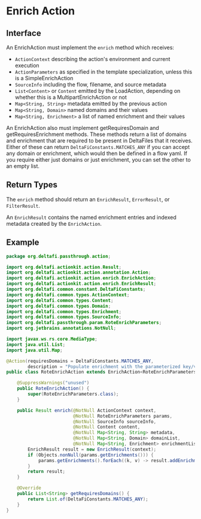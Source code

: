 # Enrich Action

## Interface

An EnrichAction must implement the `enrich` method which receives:
* `ActionContext` describing the action's environment and current execution
* `ActionParameters` as specified in the template specialization, unless this is a SimpleEnrichAction
* `SourceInfo` including the flow, filename, and source metadata
* `List<Content>` or `Content` emitted by the LoadAction, depending on whether this is a MultipartEnrichAction or not
* `Map<String, String>` metadata emitted by the previous action
* `Map<String, Domain>` named domains and their values
* `Map<String, Enrichment>` a list of named enrichment and their values

An EnrichAction also must implement getRequiresDomain and getRequiresEnrichment methods.  These methods return a list of
domains and enrichment that are required to be present in DeltaFiles that it receives. Either of these can return
`DeltaFiConstants.MATCHES_ANY` if you can accept any domain or enrichment, which would then be defined in a flow yaml.
If you require either just domains or just enrichment, you can set the other to an empty list.

## Return Types

The `enrich` method should return an `EnrichResult`, `ErrorResult`, or `FilterResult`.

An `EnrichResult` contains the named enrichment entries and indexed metadata created by the `EnrichAction`.

## Example

```java
package org.deltafi.passthrough.action;

import org.deltafi.actionkit.action.Result;
import org.deltafi.actionkit.action.annotation.Action;
import org.deltafi.actionkit.action.enrich.EnrichAction;
import org.deltafi.actionkit.action.enrich.EnrichResult;
import org.deltafi.common.constant.DeltaFiConstants;
import org.deltafi.common.types.ActionContext;
import org.deltafi.common.types.Content;
import org.deltafi.common.types.Domain;
import org.deltafi.common.types.Enrichment;
import org.deltafi.common.types.SourceInfo;
import org.deltafi.passthrough.param.RoteEnrichParameters;
import org.jetbrains.annotations.NotNull;

import javax.ws.rs.core.MediaType;
import java.util.List;
import java.util.Map;

@Action(requiresDomains = DeltaFiConstants.MATCHES_ANY,
        description = "Populate enrichment with the parameterized key/value pairs")
public class RoteEnrichAction extends EnrichAction<RoteEnrichParameters> {

    @SuppressWarnings("unused")
    public RoteEnrichAction() {
        super(RoteEnrichParameters.class);
    }

    public Result enrich(@NotNull ActionContext context,
                         @NotNull RoteEnrichParameters params,
                         @NotNull SourceInfo sourceInfo,
                         @NotNull Content content,
                         @NotNull Map<String, String> metadata,
                         @NotNull Map<String, Domain> domainList,
                         @NotNull Map<String, Enrichment> enrichmentList) {
        EnrichResult result = new EnrichResult(context);
        if (Objects.nonNull(params.getEnrichments())) {
            params.getEnrichments().forEach((k, v) -> result.addEnrichment(k, v, MediaType.TEXT_PLAIN));
        }
        return result;
    }

    @Override
    public List<String> getRequiresDomains() {
        return List.of(DeltaFiConstants.MATCHES_ANY);
    }
}
```